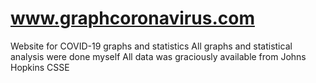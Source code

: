 # www.graphcoronavirus.com
Website for COVID-19 graphs and statistics
All graphs and statistical analysis were done myself
All data was graciously available from Johns Hopkins CSSE
